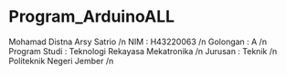 # Program_ArduinoALL
Mohamad Distna Arsy Satrio /n
NIM : H43220063 /n
Golongan : A /n
Program Studi : Teknologi Rekayasa Mekatronika /n
Jurusan : Teknik /n
Politeknik Negeri Jember /n
 
